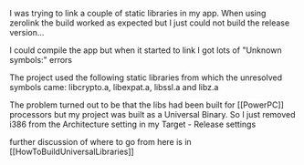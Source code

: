 


I was trying to link a couple of static libraries in my app.
When using zerolink the build worked as expected but I just could not build the release version...

I could compile the app but when it started to link I got lots of "Unknown symbols:" errors

The project used the following static libraries from which the unresolved symbols came: libcrypto.a, libexpat.a, libssl.a and libz.a

The problem turned out to be that the libs had been built for [[PowerPC]] processors but my project was built as a Universal Binary.
So I just removed i386 from the Architecture setting in my Target - Release settings

further discussion of where to go from here is in [[HowToBuildUniversalLibraries]]